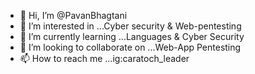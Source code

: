 - 👋 Hi, I’m @PavanBhagtani
- 👀 I’m interested in ...Cyber security  & Web-pentesting
- 🌱 I’m currently learning ...Languages & Cyber Security
- 💞️ I’m looking to collaborate on ...Web-App Pentesting
- 📫 How to reach me ...ig:caratoch_leader

<!---
PavanBhagtani/PavanBhagtani is a ✨ special ✨ repository because its `README.md` (this file) appears on your GitHub profile.
You can click the Preview link to take a look at your changes.
--->

